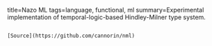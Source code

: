 title=Nazo ML
tags=language, functional, ml
summary=Experimental implementation of temporal-logic-based Hindley-Milner type system.
~~~~~~

[Source](https://github.com/cannorin/nml)
